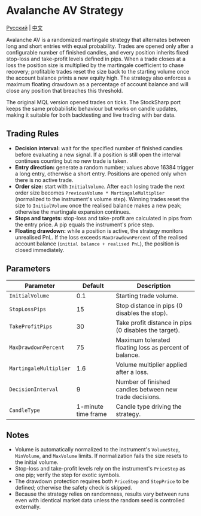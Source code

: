 # Avalanche AV Strategy
[Русский](README_ru.md) | [中文](README_cn.md)

Avalanche AV is a randomized martingale strategy that alternates between long and short entries with equal probability. Trades are opened only after a configurable number of finished candles, and every position inherits fixed stop-loss and take-profit levels defined in pips. When a trade closes at a loss the position size is multiplied by the martingale coefficient to chase recovery; profitable trades reset the size back to the starting volume once the account balance prints a new equity high. The strategy also enforces a maximum floating drawdown as a percentage of account balance and will close any position that breaches this threshold.

The original MQL version opened trades on ticks. The StockSharp port keeps the same probabilistic behaviour but works on candle updates, making it suitable for both backtesting and live trading with bar data.

## Trading Rules

- **Decision interval:** wait for the specified number of finished candles before evaluating a new signal. If a position is still open the interval continues counting but no new trade is taken.
- **Entry direction:** generate a random number; values above 16384 trigger a long entry, otherwise a short entry. Positions are opened only when there is no active trade.
- **Order size:** start with `InitialVolume`. After each losing trade the next order size becomes `PreviousVolume * MartingaleMultiplier` (normalized to the instrument's volume step). Winning trades reset the size to `InitialVolume` once the realised balance makes a new peak; otherwise the martingale expansion continues.
- **Stops and targets:** stop-loss and take-profit are calculated in pips from the entry price. A pip equals the instrument's price step.
- **Floating drawdown:** while a position is active, the strategy monitors unrealised PnL. If the loss exceeds `MaxDrawdownPercent` of the realised account balance (`initial balance + realised PnL`), the position is closed immediately.

## Parameters

| Parameter | Default | Description |
|-----------|---------|-------------|
| `InitialVolume` | 0.1 | Starting trade volume. |
| `StopLossPips` | 15 | Stop distance in pips (0 disables the stop). |
| `TakeProfitPips` | 30 | Take profit distance in pips (0 disables the target). |
| `MaxDrawdownPercent` | 75 | Maximum tolerated floating loss as percent of balance. |
| `MartingaleMultiplier` | 1.6 | Volume multiplier applied after a loss. |
| `DecisionInterval` | 9 | Number of finished candles between new trade decisions. |
| `CandleType` | 1-minute time frame | Candle type driving the strategy. |

## Notes

- Volume is automatically normalized to the instrument's `VolumeStep`, `MinVolume`, and `MaxVolume` limits. If normalization fails the size resets to the initial volume.
- Stop-loss and take-profit levels rely on the instrument's `PriceStep` as one pip; verify the step for exotic symbols.
- The drawdown protection requires both `PriceStep` and `StepPrice` to be defined; otherwise the safety check is skipped.
- Because the strategy relies on randomness, results vary between runs even with identical market data unless the random seed is controlled externally.
